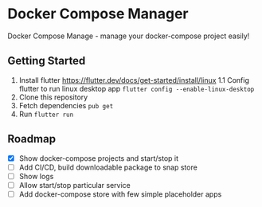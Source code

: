 # Docker Compose Manager

Docker Compose Manage - manage your docker-compose project easily!

## Getting Started

1. Install flutter https://flutter.dev/docs/get-started/install/linux
 1.1 Config flutter to run linux desktop app `flutter config --enable-linux-desktop`
2. Clone this repository
3. Fetch dependencies `pub get`
3. Run `flutter run`

## Roadmap

- [x] Show docker-compose projects and start/stop it
- [ ] Add CI/CD, build downloadable package to snap store
- [ ] Show logs
- [ ] Allow start/stop particular service
- [ ] Add docker-compose store with few simple placeholder apps
